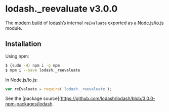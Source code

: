 # lodash._reevaluate v3.0.0

The [modern build](https://github.com/lodash/lodash/wiki/Build-Differences) of [lodash’s](https://lodash.com/) internal `reEvaluate` exported as a [Node.js](http://nodejs.org/)/[io.js](https://iojs.org/) module.

## Installation

Using npm:

```bash
$ {sudo -H} npm i -g npm
$ npm i --save lodash._reevaluate
```

In Node.js/io.js:

```js
var reEvaluate = require('lodash._reevaluate');
```

See the [package source](https://github.com/lodash/lodash/blob/3.0.0-npm-packages/lodash.